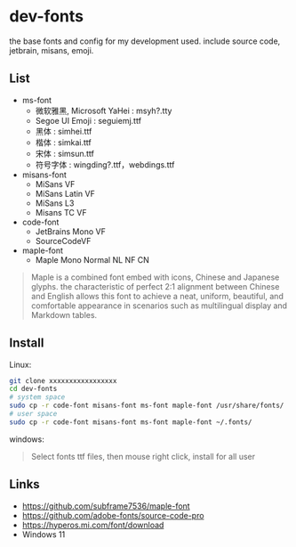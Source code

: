 # dev-fonts
the base fonts and config for my development used. include source code, jetbrain, misans, emoji.

## List
- ms-font
	- 微软雅黑, Microsoft YaHei : msyh?.tty
	- Segoe UI Emoji : seguiemj.ttf
	- 黑体 : simhei.ttf
	- 楷体 : simkai.ttf
	- 宋体 : simsun.ttf
	- 符号字体 : wingding?.ttf，webdings.ttf
- misans-font
	- MiSans VF
	- MiSans Latin VF
	- MiSans L3
	- Misans TC VF
- code-font
	- JetBrains Mono VF
	- SourceCodeVF
- maple-font
	- Maple Mono Normal NL NF CN

> Maple is a combined font embed with icons, Chinese and Japanese glyphs. the characteristic of perfect 2:1 alignment between Chinese and English allows this font to achieve a neat, uniform, beautiful, and comfortable appearance in scenarios such as multilingual display and Markdown tables.   

## Install

Linux:  
```bash
git clone xxxxxxxxxxxxxxxxx
cd dev-fonts
# system space
sudo cp -r code-font misans-font ms-font maple-font /usr/share/fonts/
# user space
sudo cp -r code-font misans-font ms-font maple-font ~/.fonts/
```

windows:  
> Select fonts ttf files,  then mouse right click,  install for all user  

## Links
- https://github.com/subframe7536/maple-font
- https://github.com/adobe-fonts/source-code-pro
- https://hyperos.mi.com/font/download
- Windows 11 
